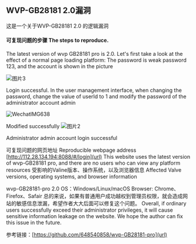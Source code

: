 ## WVP-GB28181 2.0漏洞

这是一个关于WVP-GB28181 2.0 的逻辑漏洞
#### 可复现问题的步骤 The steps to reproduce.
The latest version of wvp GB28181 pro is 2.0. Let's first take a look at the effect of a normal page loading platform:
The password is weak password 123, and the account is shown in the picture

![图片3](https://github.com/guipi01/WVP-GB28181/assets/102499073/b520429f-ec5d-49eb-b595-fe5562bd9545)

Login successful. In the user management interface, when changing the password, change the value of userId to 1 and modify the password of the administrator account admin

![WechatIMG638](https://github.com/guipi01/WVP-GB28181/assets/102499073/218b512f-f375-4cf1-bd5f-f854f8f18783)

Modified successfully
![图片2](https://github.com/guipi01/WVP-GB28181/assets/102499073/5934c6e3-1f72-4771-ada9-97cd9c69138f)

Administrator admin account login successful


可复现问题的网页地址 Reproducible webpage address
[http://112.28.134.194:8088/#/login](url)
This website uses the latest version of wvp-GB28181 pro, and there are no users who can view any platform resources
受影响的Valine版本、操作系统，以及浏览器信息
Affected Valve versions, operating systems, and browser information

wvp-GB28181-pro 2.0
OS：Windows/Linux/macOS
Browser: Chrome、Firefox、Safair
总的来说，如果有普通用户成功越权到管理员权限，就会造成网站的敏感信息泄漏，希望作者大大后面可以修复这个问题。
Overall, if ordinary users successfully exceed their administrator privileges, it will cause sensitive information leakage on the website. We hope the author can fix this issue in the future.


参考链接：[https://github.com/648540858/wvp-GB28181-pro](url)
